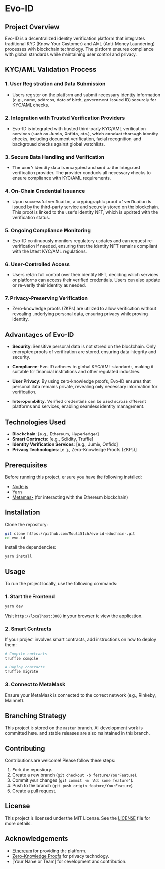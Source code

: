 
# Evo-ID

## Project Overview

Evo-ID is a decentralized identity verification platform that integrates traditional KYC (Know Your Customer) and AML (Anti-Money Laundering) processes with blockchain technology. The platform ensures compliance with global standards while maintaining user control and privacy.

## KYC/AML Validation Process

### 1. **User Registration and Data Submission**
   - Users register on the platform and submit necessary identity information (e.g., name, address, date of birth, government-issued ID) securely for KYC/AML checks.

### 2. **Integration with Trusted Verification Providers**
   - Evo-ID is integrated with trusted third-party KYC/AML verification services (such as Jumio, Onfido, etc.), which conduct thorough identity checks, including document verification, facial recognition, and background checks against global watchlists.

### 3. **Secure Data Handling and Verification**
   - The user’s identity data is encrypted and sent to the integrated verification provider. The provider conducts all necessary checks to ensure compliance with KYC/AML requirements.

### 4. **On-Chain Credential Issuance**
   - Upon successful verification, a cryptographic proof of verification is issued by the third-party service and securely stored on the blockchain. This proof is linked to the user’s identity NFT, which is updated with the verification status.

### 5. **Ongoing Compliance Monitoring**
   - Evo-ID continuously monitors regulatory updates and can request re-verification if needed, ensuring that the identity NFT remains compliant with the latest KYC/AML regulations.

### 6. **User-Controlled Access**
   - Users retain full control over their identity NFT, deciding which services or platforms can access their verified credentials. Users can also update or re-verify their identity as needed.

### 7. **Privacy-Preserving Verification**
   - Zero-knowledge proofs (ZKPs) are utilized to allow verification without revealing underlying personal data, ensuring privacy while proving identity.

## Advantages of Evo-ID

- **Security**: Sensitive personal data is not stored on the blockchain. Only encrypted proofs of verification are stored, ensuring data integrity and security.
  
- **Compliance**: Evo-ID adheres to global KYC/AML standards, making it suitable for financial institutions and other regulated industries.

- **User Privacy**: By using zero-knowledge proofs, Evo-ID ensures that personal data remains private, revealing only necessary information for verification.

- **Interoperability**: Verified credentials can be used across different platforms and services, enabling seamless identity management.

## Technologies Used

- **Blockchain**: [e.g., Ethereum, Hyperledger]
- **Smart Contracts**: [e.g., Solidity, Truffle]
- **Identity Verification Services**: [e.g., Jumio, Onfido]
- **Privacy Technologies**: [e.g., Zero-Knowledge Proofs (ZKPs)]

## Prerequisites

Before running this project, ensure you have the following installed:

- [Node.js](https://nodejs.org/)
- [Yarn](https://yarnpkg.com/)
- [Metamask](https://metamask.io/) (for interacting with the Ethereum blockchain)

## Installation

Clone the repository:

```bash
git clone https://github.com/Mouli51ch/evo-id-educhain-.git
cd evo-id
```

Install the dependencies:

```bash
yarn install
```

## Usage

To run the project locally, use the following commands:

### 1. **Start the Frontend**

```bash
yarn dev
```

Visit `http://localhost:3000` in your browser to view the application.

### 2. **Smart Contracts**

If your project involves smart contracts, add instructions on how to deploy them:

```bash
# Compile contracts
truffle compile

# Deploy contracts
truffle migrate
```

### 3. **Connect to MetaMask**

Ensure your MetaMask is connected to the correct network (e.g., Rinkeby, Mainnet).

## Branching Strategy

This project is stored on the `master` branch. All development work is committed here, and stable releases are also maintained in this branch.

## Contributing

Contributions are welcome! Please follow these steps:

1. Fork the repository.
2. Create a new branch (`git checkout -b feature/YourFeature`).
3. Commit your changes (`git commit -m 'Add some feature'`).
4. Push to the branch (`git push origin feature/YourFeature`).
5. Create a pull request.

## License

This project is licensed under the MIT License. See the [LICENSE](LICENSE) file for more details.

## Acknowledgements

- [Ethereum](https://ethereum.org/) for providing the platform.
- [Zero-Knowledge Proofs](https://zkp.science/) for privacy technology.
- [Your Name or Team] for development and contribution.


